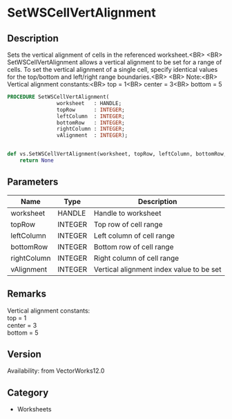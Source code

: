 # SetWSCellVertAlignment

## Description
Sets the vertical alignment of cells in the referenced worksheet.&lt;BR&gt;
&lt;BR&gt;
SetWSCellVertAlignment allows a vertical alignment to be set for a range of cells. To set the vertical alignment of a single cell, specify identical values for the top/bottom and left/right range boundaries.&lt;BR&gt;
&lt;BR&gt;
Note:&lt;BR&gt;
Vertical alignment constants:&lt;BR&gt;
top = 1&lt;BR&gt;
center  = 3&lt;BR&gt;
bottom = 5

```pascal
PROCEDURE SetWSCellVertAlignment(
				worksheet   : HANDLE;
				topRow      : INTEGER;
				leftColumn  : INTEGER;
				bottomRow   : INTEGER;
				rightColumn : INTEGER;
				vAlignment  : INTEGER);
```

```python

def vs.SetWSCellVertAlignment(worksheet, topRow, leftColumn, bottomRow, rightColumn, vAlignment):
    return None
```

## Parameters
|Name|Type|Description|
|---|---|---|
|worksheet|HANDLE|Handle to worksheet|
|topRow|INTEGER|Top row of cell range|
|leftColumn|INTEGER|Left column of cell range|
|bottomRow|INTEGER|Bottom row of cell range|
|rightColumn|INTEGER|Right column of cell range|
|vAlignment|INTEGER|Vertical alignment index value to be set|

## Remarks
Vertical alignment constants:<BR>
top = 1<BR>
center  = 3<BR>
bottom = 5

## Version
Availability: from VectorWorks12.0
## Category
* Worksheets

